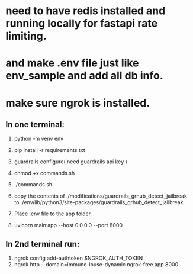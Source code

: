 # need to have redis installed and running locally for fastapi rate limiting.
# and make .env file just like env_sample and add all db info.
# make sure ngrok is installed.

## In one terminal:

1. python -m venv env

2. pip install -r requirements.txt

3. guardrails configure( need guardrails api key )

4. chmod +x commands.sh

5. ./commands.sh

6. copy the contents of ./modifications/guardrails_grhub_detect_jailbreak to ./env/lib/python3/site-packages/guardrails_grhub_detect_jailbreak

7. Place .env file to the app folder.

8. uvicorn main:app --host 0.0.0.0 --port 8000

## In 2nd terminal run:

1. ngrok config add-authtoken $NGROK_AUTH_TOKEN
2. ngrok http --domain=immune-louse-dynamic.ngrok-free.app 8000
